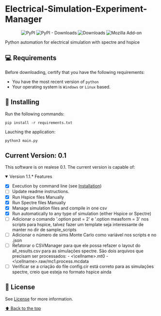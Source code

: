 # Electrical-Simulation-Experiment-Manager

<div align="center">

![PyPI](https://img.shields.io/pypi/v/customtkinter)
![PyPI - Downloads](https://img.shields.io/pypi/dm/customtkinter?color=green&label=downloads)
![Downloads](https://static.pepy.tech/personalized-badge/customtkinter?period=total&units=international_system&left_color=grey&right_color=green&left_text=downloads)
![Mozilla Add-on](https://img.shields.io/amo/dw/teste)
</div>

Python automation for electrical simulation with spectre and hspice

## 💻 Requirements

Before downloading, certify that you have the following requirements:
* You have the most recent version of `python`
* Your operating system is `Windows` or `Linux` based.

## 🚀 Installing

Run the following commands:

```
pip install -r requirements.txt
```

Lauching the application:

```
python3 main.py
```
## Current Version: 0.1

This software is on realese 0.1. The current version is capable of:

<details open>
<summary>Version 1.1.* Features</summary>

- [x] Execution by command line (see [Installation](#🚀-Installing))
- [ ] Update readme instructions.
- [x] Run Hspice files Manually
- [x] Run Spectre files Manually
- [x] Manage simulation files and compile in one csv
- [x] Run automatically to any type of simulation (either Hspice or Spectre)  
- [ ] Adicionar o comando '.option post = 2' e '.option measform = 3' nos scripts para hspice, talvez fazer um template seja interessante de manter no dir de sample_scripts
- [ ] Adicionar o número de sims Monte Carlo como variável nos scripts e no .json
- [ ] Refatorar o CSVManager para que ele possa refazer o layout do all_results.csv para as simulações spectre. São dois arquivos que precisam ser processados:
        - <\cellname>.mt0
        - <\cellname>.raw/mc1.process.mcdata
- [ ] Verificar se a criação do file config.cir está correto para as simulações spectre, creio que esteja no formato hspice ainda 
  
</details>


## 📝 License

See [License](LICENSE) for more information.

[⬆ Back to the top](#-Electrical-Simulation-Experiment-Manager)<br>
